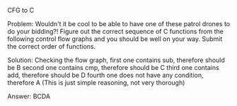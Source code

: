 CFG to C

Problem:
Wouldn't it be cool to be able to have one of these patrol drones to do your bidding?! Figure out the correct sequence of C functions from the following control flow graphs and you should be well on your way.
Submit the correct order of functions.

Solution:
Checking the flow graph, 
first one contains sub, therefore should be B
second one contains cmp, therefore should be C
third one contains add, therefore should be D
fourth one does not have any condition, therefore A
(This is just simple reasoning, not very thorough)

Answer:
BCDA
